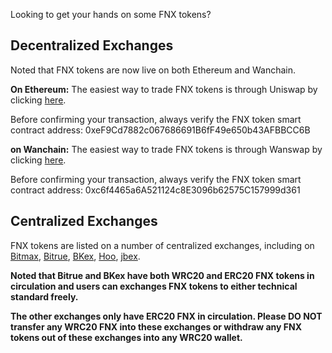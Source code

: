 Looking to get your hands on some FNX tokens? 

## Decentralized Exchanges

Noted that FNX tokens are now live on both Ethereum and Wanchain.

**On Ethereum:** The easiest way to trade FNX tokens is through Uniswap by clicking [here](https://uniswap.info/token/0xef9cd7882c067686691b6ff49e650b43afbbcc6b). 

Before confirming your transaction, always verify the FNX token smart contract address: 0xeF9Cd7882c067686691B6fF49e650b43AFBBCC6B

**on Wanchain:** The easiest way to trade FNX tokens is through Wanswap by clicking [here](https://wanswap.finance/#/swap). 

Before confirming your transaction, always verify the FNX token smart contract address: 0xc6f4465a6A521124c8E3096b62575C157999d361

## Centralized Exchanges

FNX tokens are listed on a number of centralized exchanges, including on [Bitmax](https://bitmax.io/en/basic/cashtrade-spottrading/usdt/fnx), [Bitrue](https://www.bitrue.com/), [BKex](https://www.bkex.com/#/trade/FNX_USDT), [Hoo](https://hoo.com/spot/fnx-usdt), [jbex](https://www.jbex.com/exchange/FNX/USDT).

**Noted that Bitrue and BKex have both WRC20 and ERC20 FNX tokens in circulation and users can exchanges FNX tokens to either technical standard freely.**

**The other exchanges only have ERC20 FNX in circulation. Please DO NOT transfer any WRC20 FNX into these exchanges or withdraw any FNX tokens out of these exchanges into any WRC20 wallet.**
